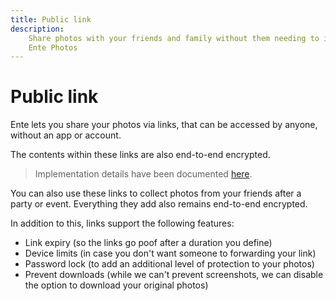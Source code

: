 ```yaml
---
title: Public link
description:
    Share photos with your friends and family without them needing to install
    Ente Photos
---
```


# Public link

Ente lets you share your photos via links, that can be accessed by anyone,
without an app or account.

The contents within these links are also end-to-end encrypted.

> Implementation details have been documented
> [here](https://ente.io/blog/building-shareable-links/).

You can also use these links to collect photos from your friends after a party
or event. Everything they add also remains end-to-end encrypted.

In addition to this, links support the following features:

- Link expiry (so the links go poof after a duration you define)
- Device limits (in case you don't want someone to forwarding your link)
- Password lock (to add an additional level of protection to your photos)
- Prevent downloads (while we can't prevent screenshots, we can disable the
  option to download your original photos)
